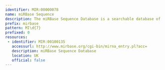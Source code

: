 ```yaml
---
identifier: MIR:00000078
name: miRBase Sequence
description: The miRBase Sequence Database is a searchable database of published miRNA sequences and annotation. The data were previously provided by the miRNA Registry. Each entry in the miRBase Sequence database represents a predicted hairpin portion of a miRNA transcript (termed mir in the database), with information on the location and sequence of the mature miRNA sequence (termed miR).
prefix: mirbase
pattern: MI\d{7}
prefixed: 0
resources:
 - identifier: MIR:00100135
   accessurl: http://www.mirbase.org/cgi-bin/mirna_entry.pl?acc=
   description: miRBase Sequence Database
   location: UK
   official: false
---
```

